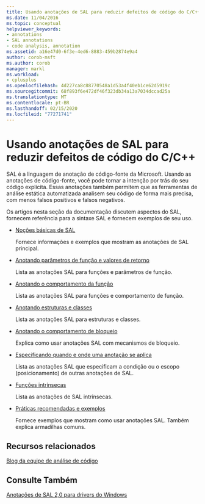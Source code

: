 ```yaml
---
title: Usando anotações de SAL para reduzir defeitos de código do C/C++
ms.date: 11/04/2016
ms.topic: conceptual
helpviewer_keywords:
- annotations
- SAL annotations
- code analysis, annotation
ms.assetid: a16e47d0-6f3e-4ed6-8883-459b2874e9a4
author: corob-msft
ms.author: corob
manager: markl
ms.workload:
- cplusplus
ms.openlocfilehash: 4d227ca8c88770548a1d53a4f40eb1ce62d5919c
ms.sourcegitcommit: 68f893f6e472df46f323db34a13a7034dccad25a
ms.translationtype: MT
ms.contentlocale: pt-BR
ms.lasthandoff: 02/15/2020
ms.locfileid: "77271741"
---
```

# <a name="using-sal-annotations-to-reduce-cc-code-defects"></a>Usando anotações de SAL para reduzir defeitos de código do C/C++
SAL é a linguagem de anotação de código-fonte da Microsoft. Usando as anotações de código-fonte, você pode tornar a intenção por trás do seu código explícita. Essas anotações também permitem que as ferramentas de análise estática automatizada analisem seu código de forma mais precisa, com menos falsos positivos e falsos negativos.

Os artigos nesta seção da documentação discutem aspectos do SAL, fornecem referência para a sintaxe SAL e fornecem exemplos de seu uso.

- [Noções básicas de SAL](../code-quality/understanding-sal.md)

     Fornece informações e exemplos que mostram as anotações de SAL principal.

- [Anotando parâmetros de função e valores de retorno](../code-quality/annotating-function-parameters-and-return-values.md)

     Lista as anotações SAL para funções e parâmetros de função.

- [Anotando o comportamento da função](../code-quality/annotating-function-behavior.md)

     Lista as anotações SAL para funções e comportamento de função.

- [Anotando estruturas e classes](../code-quality/annotating-structs-and-classes.md)

     Lista as anotações SAL para estruturas e classes.

- [Anotando o comportamento de bloqueio](../code-quality/annotating-locking-behavior.md)

     Explica como usar anotações SAL com mecanismos de bloqueio.

- [Especificando quando e onde uma anotação se aplica](../code-quality/specifying-when-and-where-an-annotation-applies.md)

     Lista as anotações SAL que especificam a condição ou o escopo (posicionamento) de outras anotações de SAL.

- [Funções intrínsecas](../code-quality/intrinsic-functions.md)

     Lista as anotações de SAL intrínsecas.

- [Práticas recomendadas e exemplos](../code-quality/best-practices-and-examples-sal.md)

     Fornece exemplos que mostram como usar anotações SAL. Também explica armadilhas comuns.

## <a name="related-resources"></a>Recursos relacionados
[Blog da equipe de análise de código](https://blogs.msdn.microsoft.com/codeanalysis/)

## <a name="see-also"></a>Consulte Também
[Anotações de SAL 2,0 para drivers do Windows](/windows-hardware/drivers/devtest/sal-2-annotations-for-windows-drivers)
